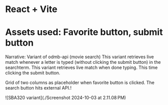 # React + Vite
# Assets used: Favorite button, submit button
Narrative: 
Variant of odmb-api (movie search)
This variant retrieves live match whenever a letter is typed (without clicking the submit button) in the searchterm. 
This variant retrieves live match when done typing. This time clicking the submit button.

Grid of two columns as placeholder when favorite button is clicked. The search button hits external API.!

![SBA320 variant](./Screenshot 2024-10-03 at 2.11.08 PM)
